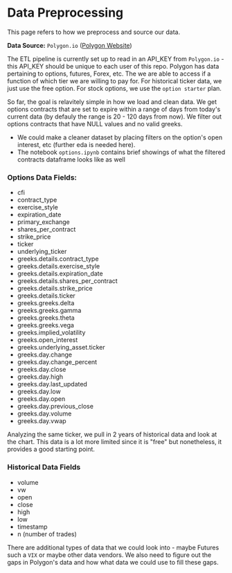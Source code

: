 # Data Preprocessing
This page refers to how we preprocess and source our data. 

**Data Source:** `Polygon.io` ([Polygon Website](https://polygon.io/))

The ETL pipeline is currently set up to read in an API_KEY from `Polygon.io` - this API_KEY should be unique to each user of this repo. Polygon has data pertaining to options, futures, Forex, etc. The we are able to access if a function of which tier we are willing to pay for. For historical ticker data, we just use the free option. For stock options, we use the `option starter` plan.

So far, the goal is relavitely simple in how we load and clean data. We get options contracts that are set to expire within a range of days from today's current data (by defauly the range is 20 - 120 days from now). We filter out options contracts that have NULL values and no valid greeks.
* We could make a cleaner dataset by placing filters on the option's open interest, etc (further eda is needed here).
* The notebook `options.ipynb` contains brief showings of what the filtered contracts dataframe looks like as well
### Options Data Fields:

- cfi  
- contract_type  
- exercise_style  
- expiration_date  
- primary_exchange  
- shares_per_contract  
- strike_price  
- ticker  
- underlying_ticker  
- greeks.details.contract_type  
- greeks.details.exercise_style  
- greeks.details.expiration_date  
- greeks.details.shares_per_contract  
- greeks.details.strike_price  
- greeks.details.ticker  
- greeks.greeks.delta  
- greeks.greeks.gamma  
- greeks.greeks.theta  
- greeks.greeks.vega  
- greeks.implied_volatility  
- greeks.open_interest  
- greeks.underlying_asset.ticker  
- greeks.day.change  
- greeks.day.change_percent  
- greeks.day.close  
- greeks.day.high  
- greeks.day.last_updated  
- greeks.day.low  
- greeks.day.open  
- greeks.day.previous_close  
- greeks.day.volume  
- greeks.day.vwap  

Analyzing the same ticker, we pull in 2 years of historical data and look at the chart. This data is a lot more limited since it is "free" but nonetheless, it provides a good starting point.

### Historical Data Fields
- volume
- vw
- open
- close
- high
- low
- timestamp
- n (number of trades)

There are additional types of data that we could look into - maybe Futures such a `VIX` or maybe other data vendors. We also need to figure out the gaps in Polygon's data and how what data we could use to fill these gaps.





